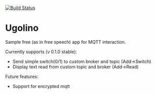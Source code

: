 [![Build Status](https://travis-ci.org/Zeegomo/ugolino.svg?branch=master)](https://travis-ci.org/Zeegomo/ugolino)

# Ugolino
Sample free (as in free speech) app for MQTT interaction.

Currently supports (v 0.1.0 stable):
* Send simple switch(0/1) to custom broker and topic (Add->Switch)
* Display text read from custom topic and broker (Add->Read)

Future features:
* Support for encrypted mqtt
